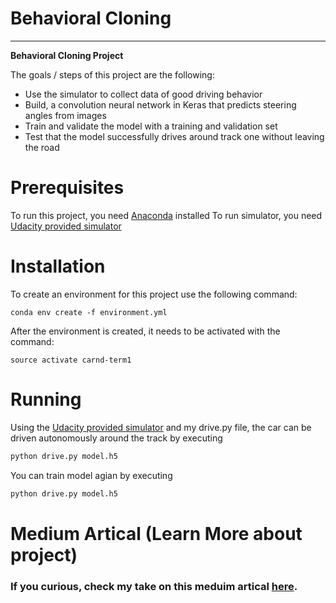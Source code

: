 # **Behavioral Cloning** 

---

**Behavioral Cloning Project**

The goals / steps of this project are the following:
* Use the simulator to collect data of good driving behavior
* Build, a convolution neural network in Keras that predicts steering angles from images
* Train and validate the model with a training and validation set
* Test that the model successfully drives around track one without leaving the road

# Prerequisites

To run this project, you need [Anaconda](https://www.anaconda.com) installed
To run simulator, you need  [Udacity provided simulator](https://github.com/udacity/self-driving-car-sim) 

# Installation
To create an environment for this project use the following command:

```
conda env create -f environment.yml
```

After the environment is created, it needs to be activated with the command:

```
source activate carnd-term1
```
# Running

Using the [Udacity provided simulator](https://github.com/udacity/self-driving-car-sim) and my drive.py file, the car can be driven autonomously around the track by executing 

```sh
python drive.py model.h5
```
You can train model agian by executing 
```sh
python drive.py model.h5
```
# Medium Artical (Learn More about project)
###  If you curious, check my take on this meduim artical [here](https://medium.com/@mmanisai/use-deep-learning-to-clone-cars-driving-behavior-9c8e48a849f8).




